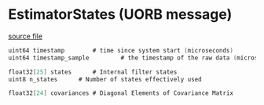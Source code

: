 # EstimatorStates (UORB message)



[source file](https://github.com/PX4/PX4-Autopilot/blob/release/1.15/msg/EstimatorStates.msg)

```c
uint64 timestamp		# time since system start (microseconds)
uint64 timestamp_sample         # the timestamp of the raw data (microseconds)

float32[25] states		# Internal filter states
uint8 n_states		# Number of states effectively used

float32[24] covariances	# Diagonal Elements of Covariance Matrix

```
